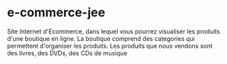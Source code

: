 # e-commerce-jee

Site Internet d'Ecommerce, dans lequel vous pourrez visualiser les produits d'une boutique en ligne. La boutique comprend des categories qui permettent d'organiser les produits. Les produits que nous vendons sont des livres, des DVDs, des CDs de musique
